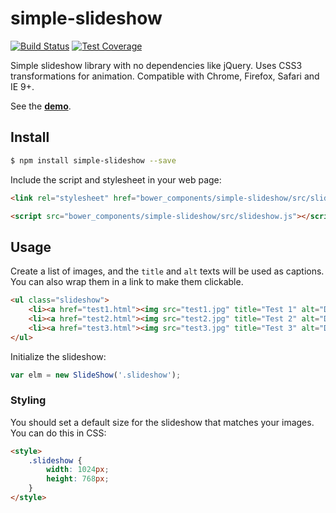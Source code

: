 # simple-slideshow

[![Build Status][travis-image]][travis-url]
[![Test Coverage][coveralls-image]][coveralls-url]

Simple slideshow library with no dependencies like jQuery. Uses CSS3 transformations for animation. Compatible with Chrome, Firefox, Safari and IE 9+.

See the __[demo](https://rawgit.com/omichelsen/simple-slideshow/master/demo/demo.html)__.

## Install

```bash
$ npm install simple-slideshow --save
```

Include the script and stylesheet in your web page:

```html
<link rel="stylesheet" href="bower_components/simple-slideshow/src/slideshow.css">
```

```html
<script src="bower_components/simple-slideshow/src/slideshow.js"></script>
```

## Usage

Create a list of images, and the `title` and `alt` texts will be used as captions. You can also wrap them in a link to make them clickable.

```html
<ul class="slideshow">
    <li><a href="test1.html"><img src="test1.jpg" title="Test 1" alt="Description for image 1"></a></li>
    <li><a href="test2.html"><img src="test2.jpg" title="Test 2" alt="Description for image 2"></a></li>
    <li><a href="test3.html"><img src="test3.jpg" title="Test 3" alt="Description for image 3"></a></li>
</ul>
```

Initialize the slideshow:

```javascript
var elm = new SlideShow('.slideshow');
```

### Styling

You should set a default size for the slideshow that matches your images. You can do this in CSS:

```html
<style>
    .slideshow {
        width: 1024px;
        height: 768px;
    }
</style>
```

[travis-image]: https://img.shields.io/travis/omichelsen/simple-slideshow/master.svg
[travis-url]: https://travis-ci.org/omichelsen/simple-slideshow
[coveralls-image]: https://img.shields.io/coveralls/omichelsen/simple-slideshow/master.svg
[coveralls-url]: https://coveralls.io/r/omichelsen/simple-slideshow?branch=master